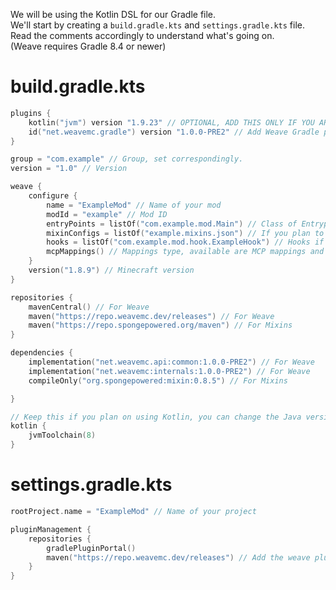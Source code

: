We will be using the Kotlin DSL for our Gradle file. <br >
We'll start by creating a `build.gradle.kts` and `settings.gradle.kts` file. Read the comments accordingly to understand what's going on. <br >
(Weave requires Gradle 8.4 or newer)
# build.gradle.kts
```kotlin
plugins {
    kotlin("jvm") version "1.9.23" // OPTIONAL, ADD THIS ONLY IF YOU ARE USING KOTLIN!
    id("net.weavemc.gradle") version "1.0.0-PRE2" // Add Weave Gradle plugin
}

group = "com.example" // Group, set correspondingly.
version = "1.0" // Version

weave {
    configure {
        name = "ExampleMod" // Name of your mod
        modId = "example" // Mod ID
        entryPoints = listOf("com.example.mod.Main") // Class of Entrypoint, will be called upon the game starting.
        mixinConfigs = listOf("example.mixins.json") // If you plan to use mixins, name this to name of your mixin configuration json, which should be created in resources.
        hooks = listOf("com.example.mod.hook.ExampleHook") // Hooks if you plan on using any.
        mcpMappings() // Mappings type, available are MCP mappings and yarn.
    }
    version("1.8.9") // Minecraft version
}

repositories {
    mavenCentral() // For Weave
    maven("https://repo.weavemc.dev/releases") // For Weave
    maven("https://repo.spongepowered.org/maven") // For Mixins
}

dependencies {
    implementation("net.weavemc.api:common:1.0.0-PRE2") // For Weave
    implementation("net.weavemc:internals:1.0.0-PRE2") // For Weave
    compileOnly("org.spongepowered:mixin:0.8.5") // For Mixins

}

// Keep this if you plan on using Kotlin, you can change the Java version as you'd like, but since we are using Minecraft 1.8, it's generally recommended to use Java 8, however Java 8 SUCKS!
kotlin {
    jvmToolchain(8)
}
```
# settings.gradle.kts
```kotlin
rootProject.name = "ExampleMod" // Name of your project

pluginManagement {
    repositories {
        gradlePluginPortal()
        maven("https://repo.weavemc.dev/releases") // Add the weave plugin
    }
}
```
